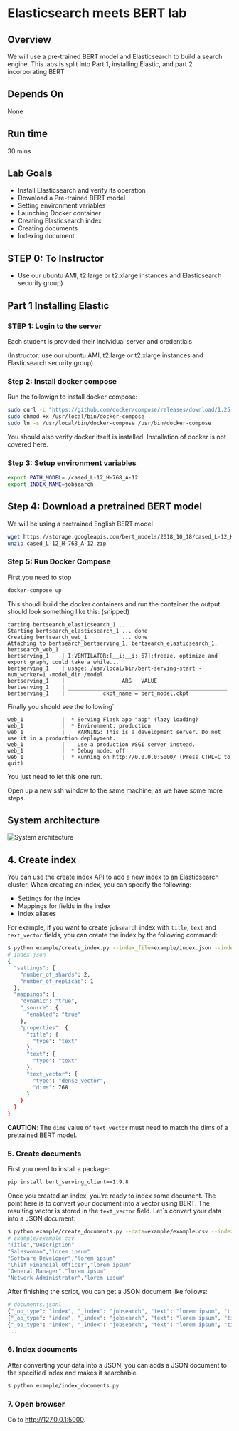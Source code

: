 # Elasticsearch meets BERT lab

## Overview
We will use a pre-trained BERT model and Elasticsearch to build a search engine.
This labs is split into Part 1, installing Elastic, and part 2 incorporating BERT  

## Depends On
None

## Run time
30 mins

## Lab Goals

* Install Elasticsearch and verify its operation
* Download a Pre-trained BERT model
* Setting environment variables
* Launching Docker container
* Creating Elasticsearch index
* Creating documents
* Indexing document

## STEP 0: To Instructor

* Use our ubuntu AMI, t2.large or t2.xlarge instances and Elasticsearch security group)

## Part 1 Installing Elastic

### STEP 1: Login to the server
 
Each student is provided their individual server and credentials

(Instructor: use our ubuntu AMI, t2.large or t2.xlarge instances and Elasticsearch security group)


### Step 2: Install docker compose

Run the followign to install docker compose:

```bash
sudo curl -L "https://github.com/docker/compose/releases/download/1.25.3/docker-compose-$(uname -s)-$(uname -m)" -o /usr/local/bin/docker-compose
sudo chmod +x /usr/local/bin/docker-compose
sudo ln -s /usr/local/bin/docker-compose /usr/bin/docker-compose
```

You should also verify docker itself is installed. Installation of docker is not covered here.


### Step 3: Setup environment variables

```bash
export PATH_MODEL=./cased_L-12_H-768_A-12
export INDEX_NAME=jobsearch
```

## Step 4: Download a pretrained BERT model

We will be using a pretrained English BERT model

```bash
wget https://storage.googleapis.com/bert_models/2018_10_18/cased_L-12_H-768_A-12.zip
unzip cased_L-12_H-768_A-12.zip
```

### Step 5: Run Docker Compose

First you need to stop

```bash
docker-compose up 

```




This shoudl build the docker containers and run the container the output should look something like this: (snipped)

```console
tarting bertsearch_elasticsearch_1 ...
Starting bertsearch_elasticsearch_1 ... done
Creating bertsearch_web_1           ... done
Attaching to bertsearch_bertserving_1, bertsearch_elasticsearch_1, bertsearch_web_1
bertserving_1    | I:VENTILATOR:[__i:__i: 67]:freeze, optimize and export graph, could take a while...
bertserving_1    | usage: /usr/local/bin/bert-serving-start -num_worker=1 -model_dir /model
bertserving_1    |                  ARG   VALUE
bertserving_1    | __________________________________________________
bertserving_1    |            ckpt_name = bert_model.ckpt
```


Finally you should see the following`

```console
web_1            |  * Serving Flask app "app" (lazy loading)
web_1            |  * Environment: production
web_1            |    WARNING: This is a development server. Do not use it in a production deployment.
web_1            |    Use a production WSGI server instead.
web_1            |  * Debug mode: off
web_1            |  * Running on http://0.0.0.0:5000/ (Press CTRL+C to quit)
```

You just need to let this one run.

Open up a new ssh window to the same machine, as we have some more steps..


## System architecture

![System architecture](../docs/architecture.png)


## 4. Create index

You can use the create index API to add a new index to an Elasticsearch cluster. When creating an index, you can specify the following:

* Settings for the index
* Mappings for fields in the index
* Index aliases

For example, if you want to create `jobsearch` index with `title`, `text` and `text_vector` fields, you can create the index by the following command:

```bash
$ python example/create_index.py --index_file=example/index.json --index_name=jobsearch
# index.json
{
  "settings": {
    "number_of_shards": 2,
    "number_of_replicas": 1
  },
  "mappings": {
    "dynamic": "true",
    "_source": {
      "enabled": "true"
    },
    "properties": {
      "title": {
        "type": "text"
      },
      "text": {
        "type": "text"
      },
      "text_vector": {
        "type": "dense_vector",
        "dims": 768
      }
    }
  }
}
```

**CAUTION**: The `dims` value of `text_vector` must need to match the dims of a pretrained BERT model.

### 5. Create documents

First you need to install a package:

```bash
pip install bert_serving_client==1.9.8
```



Once you created an index, you’re ready to index some document. The point here is to convert your document into a vector using BERT. The resulting vector is stored in the `text_vector` field. Let`s convert your data into a JSON document:

```bash
$ python example/create_documents.py --data=example/example.csv --index_name=jobsearch
# example/example.csv
"Title","Description"
"Saleswoman","lorem ipsum"
"Software Developer","lorem ipsum"
"Chief Financial Officer","lorem ipsum"
"General Manager","lorem ipsum"
"Network Administrator","lorem ipsum"
```

After finishing the script, you can get a JSON document like follows:

```python
# documents.jsonl
{"_op_type": "index", "_index": "jobsearch", "text": "lorem ipsum", "title": "Saleswoman", "text_vector": [...]}
{"_op_type": "index", "_index": "jobsearch", "text": "lorem ipsum", "title": "Software Developer", "text_vector": [...]}
{"_op_type": "index", "_index": "jobsearch", "text": "lorem ipsum", "title": "Chief Financial Officer", "text_vector": [...]}
...
```

### 6. Index documents

After converting your data into a JSON, you can adds a JSON document to the specified index and makes it searchable.

```bash
$ python example/index_documents.py
```

### 7. Open browser

Go to <http://127.0.0.1:5000>.
